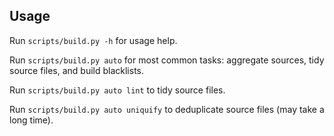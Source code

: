## Usage

Run `scripts/build.py -h` for usage help.

Run `scripts/build.py auto` for most common tasks: aggregate sources, tidy source files, and build blacklists.

Run `scripts/build.py auto lint` to tidy source files.

Run `scripts/build.py auto uniquify` to deduplicate source files (may take a long time).
